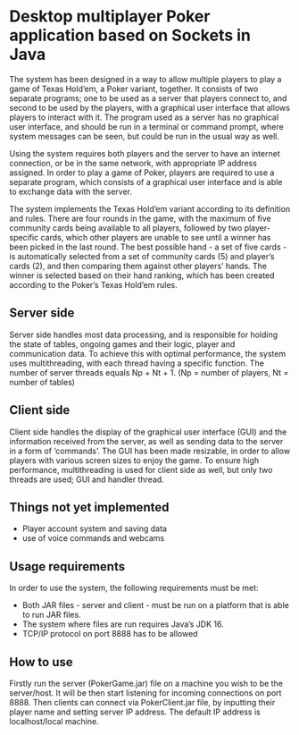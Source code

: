 # Desktop multiplayer Poker application based on Sockets in Java

The system has been designed in a way to allow multiple players to play a game of Texas
Hold’em, a Poker variant, together. It consists of two separate programs; one to be used as a
server that players connect to, and second to be used by the players, with a graphical user
interface that allows players to interact with it. The program used as a server has no graphical
user interface, and should be run in a terminal or command prompt, where system messages
can be seen, but could be run in the usual way as well.

Using the system requires both players and the server to have an internet connection, or be in
the same network, with appropriate IP address assigned. In order to play a game of Poker,
players are required to use a separate program, which consists of a graphical user interface
and is able to exchange data with the server.

The system implements the Texas Hold’em variant according to its definition and rules.
There are four rounds in the game, with the maximum of five community cards being
available to all players, followed by two player-specific cards, which other players are unable
to see until a winner has been picked in the last round. The best possible hand - a set of five
cards - is automatically selected from a set of community cards (5) and player’s cards (2), and
then comparing them against other players’ hands. The winner is selected based on their hand
ranking, which has been created according to the Poker’s Texas Hold’em rules.

## Server side
Server side handles most data processing, and is responsible for holding the state of tables,
ongoing games and their logic, player and communication data. To achieve this with optimal
performance, the system uses multithreading, with each thread having a specific function. 
The number of server threads equals Np + Nt + 1.
(Np = number of players, Nt = number of tables)

## Client side
Client side handles the display of the graphical user interface (GUI) and the information
received from the server, as well as sending data to the server in a form of ‘commands’.
The GUI has been made resizable, in order to allow players with various screen sizes to enjoy
the game. To ensure high performance, multithreading is used for client side as well, but only
two threads are used; GUI and handler thread.

## Things not yet implemented

- Player account system and saving data
- use of voice commands and webcams

## Usage requirements

In order to use the system, the following requirements must be met:
- Both JAR files - server and client - must be run on a platform that is able to run JAR files.
- The system where files are run requires Java’s JDK 16.
- TCP/IP protocol on port 8888 has to be allowed

## How to use

Firstly run the server (PokerGame.jar) file on a machine you wish to be the server/host. It will be then start listening for incoming connections on port 8888.
Then clients can connect via PokerClient.jar file, by inputting their player name and setting server IP address. The default IP address is localhost/local machine. 


